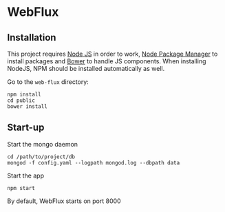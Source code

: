 # WebFlux

## Installation

This project requires [Node JS](https://nodejs.org) in order to work, [Node Package Manager](https://npmjs.org) to install packages and [Bower](http://bower.io/) to handle JS components.
When installing NodeJS, NPM should be installed automatically as well.

Go to the `web-flux` directory:

```
npm install
cd public
bower install
```

## Start-up

Start the mongo daemon
```
cd /path/to/project/db
mongod -f config.yaml --logpath mongod.log --dbpath data
```

Start the app
```
npm start
```

By default, WebFlux starts on port 8000
